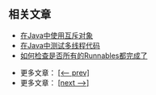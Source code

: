 ## 相关文章

+ [在Java中使用互斥对象](docs/在Java中使用互斥对象.md)
+ [在Java中测试多线程代码](docs/在Java中测试多线程代码.md)
+ [如何检查是否所有的Runnables都完成了](docs/如何检查是否所有的Runnables都完成了.md)

- 更多文章： [[<-- prev]](../java-concurrency-1/README.md)
- 更多文章： [[next -->]](../java-concurrency-simple/README.md)